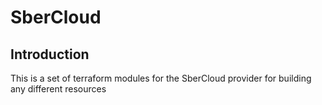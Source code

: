 # SberCloud

## Introduction

This is a set of terraform modules for the SberCloud provider for building any different resources
